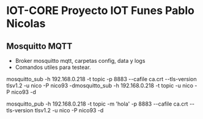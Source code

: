 # IOT-CORE Proyecto IOT Funes Pablo Nicolas

## Mosquitto MQTT
- Broker mosquitto mqtt, carpetas config, data y logs
- Comandos utiles para testear.

mosquitto_sub -h 192.168.0.218 -t topic -p 8883 --cafile ca.crt --tls-version tlsv1.2  -u nico -P nico93 -dmosquitto_sub -h 192.168.0.218 -t topic -u nico -P nico93 -d

mosquitto_pub -h 192.168.0.218 -t topic -m 'hola' -p 8883 --cafile ca.crt --tls-version tlsv1.2  -u nico -P nico93 -d